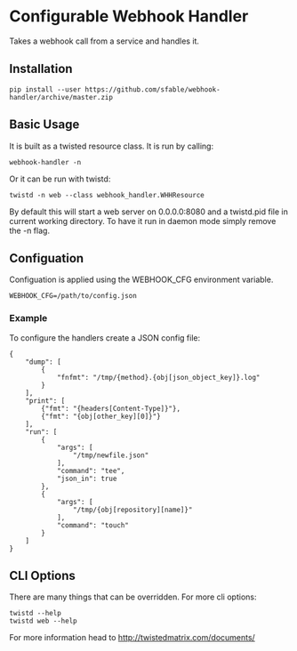 # Configurable Webhook Handler

Takes a webhook call from a service and handles it.

## Installation

    pip install --user https://github.com/sfable/webhook-handler/archive/master.zip

## Basic Usage

It is built as a twisted resource class. It is run by calling:

    webhook-handler -n

Or it can be run with twistd:

    twistd -n web --class webhook_handler.WHHResource

By default this will start a web server on 0.0.0.0:8080 and a twistd.pid file in current working directory.
To have it run in daemon mode simply remove the -n flag.

## Configuation

Configuation is applied using the WEBHOOK_CFG environment variable.

    WEBHOOK_CFG=/path/to/config.json

### Example

To configure the handlers create a JSON config file:

    {
        "dump": [
            {
                "fnfmt": "/tmp/{method}.{obj[json_object_key]}.log"
            }
        ],
        "print": [
            {"fmt": "{headers[Content-Type]}"},
            {"fmt": "{obj[other_key][0]}"}
        ],
        "run": [
            {
                "args": [
                    "/tmp/newfile.json"
                ],
                "command": "tee",
                "json_in": true
            },
            {
                "args": [
                    "/tmp/{obj[repository][name]}"
                ],
                "command": "touch"
            }
        ]
    }

## CLI Options

There are many things that can be overridden. For more cli options:

    twistd --help
    twistd web --help

For more information head to http://twistedmatrix.com/documents/
